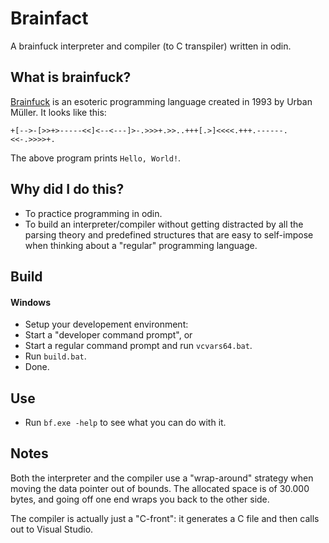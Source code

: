 # Brainfact
A brainfuck interpreter and compiler (to C transpiler) written in odin.

## What is brainfuck?
[Brainfuck](https://en.wikipedia.org/wiki/Brainfuck) is an esoteric programming language created in 1993 by Urban Müller. It looks like this:

```
+[-->-[>>+>-----<<]<--<---]>-.>>>+.>>..+++[.>]<<<<.+++.------.<<-.>>>>+.
```

The above program prints `Hello, World!`.

## Why did I do this?
- To practice programming in odin.
- To build an interpreter/compiler without getting distracted by all the parsing theory and predefined structures that are easy to self-impose when thinking about a "regular" programming language.

## Build
#### Windows
- Setup your developement environment:
- Start a "developer command prompt", or
- Start a regular command prompt and run `vcvars64.bat`.
- Run `build.bat`.
- Done.

## Use
- Run `bf.exe -help` to see what you can do with it.

## Notes
Both the interpreter and the compiler use a "wrap-around" strategy when moving the data pointer out of bounds. The allocated space is of 30.000 bytes, and going off one end wraps you back to the other side.

The compiler is actually just a "C-front": it generates a C file and then calls out to Visual Studio.
